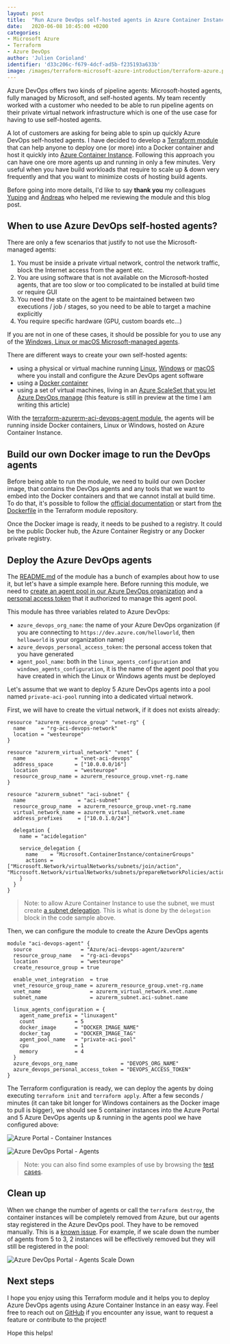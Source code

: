 ```yaml
---
layout: post
title:  "Run Azure DevOps self-hosted agents in Azure Container Instance using Terraform"
date:   2020-06-08 10:45:00 +0200
categories: 
- Microsoft Azure
- Terraform
- Azure DevOps
author: 'Julien Corioland'
identifier: 'd33c206c-f679-4dcf-ad5b-f235193a633b'
image: /images/terraform-microsoft-azure-introduction/terraform-azure.png
---
```


Azure DevOps offers two kinds of pipeline agents: Microsoft-hosted agents, fully managed by Microsoft, and self-hosted agents. My team recently worked with a customer who needed to be able to run pipeline agents on their private virtual network infrastructure which is one of the use case for having to use self-hosted agents.

<!--more-->

A lot of customers are asking for being able to spin up quickly Azure DevOps self-hosted agents. I have decided to develop a [Terraform module](https://registry.terraform.io/modules/Azure/aci-devops-agent/azurerm/0.9.0) that can help anyone to deploy one (or more) into a Docker container and host it quickly into [Azure Container Instance](https://azure.microsoft.com/en-us/services/container-instances/). Following this approach you can have one ore more agents up and running in only a few minutes. Very useful when you have build workloads that require to scale up & down very frequently and that you want to minimize costs of hosting build agents.

Before going into more details, I'd like to say **thank you** my colleagues [Yuping](https://github.com/yupwei68) and [Andreas](https://github.com/aheumaier) who helped me reviewing the module and this blog post.

## When to use Azure DevOps self-hosted agents?

There are only a few scenarios that justify to not use the Microsoft-managed agents:

1. You must be inside a private virtual network, control the network traffic, block the Internet access from the agent etc.
2. You are using software that is not available on the Microsoft-hosted agents, that are too slow or too complicated to be installed at build time or require GUI
3. You need the state on the agent to be maintained between two executions / job / stages, so you need to be able to target a machine explicitly
4. You require specific hardware (GPU, custom boards etc...)

If you are not in one of these cases, it should be possible for you to use any of the [Windows, Linux or macOS Microsoft-managed agents](https://docs.microsoft.com/en-us/azure/devops/pipelines/agents/hosted?view=azure-devops&tabs=yaml).

There are different ways to create your own self-hosted agents:

- using a physical or virtual machine running [Linux](https://docs.microsoft.com/en-us/azure/devops/pipelines/agents/v2-linux?view=azure-devops), [Windows](https://docs.microsoft.com/en-us/azure/devops/pipelines/agents/v2-windows?view=azure-devops) or [macOS](https://docs.microsoft.com/en-us/azure/devops/pipelines/agents/v2-osx?view=azure-devops) where you install and configure the Azure DevOps agent software
- using a [Docker container](https://docs.microsoft.com/en-us/azure/devops/pipelines/agents/docker?view=azure-devops)
- using a set of virtual machines, living in an [Azure ScaleSet that you let Azure DevOps manage](https://docs.microsoft.com/en-us/azure/devops/pipelines/agents/scale-set-agents?view=azure-devops) (this feature is still in preview at the time I am writing this article)

With the [terraform-azurerm-aci-devops-agent module](https://registry.terraform.io/modules/Azure/aci-devops-agent/azurerm/0.9.0), the agents will be running inside Docker containers, Linux or Windows, hosted on Azure Container Instance.

## Build our own Docker image to run the DevOps agents

Before being able to run the module, we need to build our own Docker image, that contains the DevOps agents and any tools that we want to embed into the Docker containers and that we cannot install at build time. To do that, it's possible to follow the [official documentation](https://docs.microsoft.com/en-us/azure/devops/pipelines/agents/docker?view=azure-devops) or start from [the Dockerfile](https://github.com/Azure/terraform-azurerm-aci-devops-agent/blob/master/Docker/README.md) in the Terraform module repository.

Once the Docker image is ready, it needs to be pushed to a registry. It could be the public Docker hub, the Azure Container Registry or any Docker private registry.

## Deploy the Azure DevOps agents

The [README.md](https://github.com/Azure/terraform-azurerm-aci-devops-agent/blob/master/README.md) of the module has a bunch of examples about how to use it, but let's have a simple example here. Before running this module, we need to [create an agent pool in our Azure DevOps organization](https://docs.microsoft.com/en-us/azure/devops/pipelines/agents/pools-queues?view=azure-devops&tabs=yaml%2Cbrowser#creating-agent-pools) and a [personal access token](https://docs.microsoft.com/en-us/azure/devops/pipelines/agents/v2-linux?view=azure-devops#permissions) that it authorized to manage this agent pool.

This module has three variables related to Azure DevOps:

- `azure_devops_org_name`: the name of your Azure DevOps organization (if you are connecting to `https://dev.azure.com/helloworld`, then `helloworld` is your organization name)
- `azure_devops_personal_access_token`: the personal access token that you have generated
- `agent_pool_name`: both in the `linux_agents_configuration` and `windows_agents_configuration`, it is the name of the agent pool that you have created in which the Linux or Windows agents must be deployed

Let's assume that we want to deploy 5 Azure DevOps agents into a pool named `private-aci-pool` running into a dedicated virtual network.

First, we will have to create the virtual network, if it does not exists already:

```hcl
resource "azurerm_resource_group" "vnet-rg" {
  name     = "rg-aci-devops-network"
  location = "westeurope"
}

resource "azurerm_virtual_network" "vnet" {
  name                = "vnet-aci-devops"
  address_space       = ["10.0.0.0/16"]
  location            = "westeurope"
  resource_group_name = azurerm_resource_group.vnet-rg.name
}

resource "azurerm_subnet" "aci-subnet" {
  name                 = "aci-subnet"
  resource_group_name  = azurerm_resource_group.vnet-rg.name
  virtual_network_name = azurerm_virtual_network.vnet.name
  address_prefixes     = ["10.0.1.0/24"]

  delegation {
    name = "acidelegation"

    service_delegation {
      name    = "Microsoft.ContainerInstance/containerGroups"
      actions = ["Microsoft.Network/virtualNetworks/subnets/join/action", "Microsoft.Network/virtualNetworks/subnets/prepareNetworkPolicies/action"]
    }
  }
}
```

> Note: to allow Azure Container Instance to use the subnet, we must create [a subnet delegation](https://docs.microsoft.com/en-us/azure/virtual-network/manage-subnet-delegation). This is what is done by the `delegation` block in the code sample above.

Then, we can configure the module to create the Azure DevOps agents

```hcl
module "aci-devops-agent" {
  source                = "Azure/aci-devops-agent/azurerm"
  resource_group_name   = "rg-aci-devops"
  location              = "westeurope"
  create_resource_group = true

  enable_vnet_integration  = true
  vnet_resource_group_name = azurerm_resource_group.vnet-rg.name
  vnet_name                = azurerm_virtual_network.vnet.name
  subnet_name              = azurerm_subnet.aci-subnet.name

  linux_agents_configuration = {
    agent_name_prefix = "linuxagent"
    count             = 5
    docker_image      = "DOCKER_IMAGE_NAME"
    docker_tag        = "DOCKER_IMAGE_TAG"
    agent_pool_name   = "private-aci-pool"
    cpu               = 1
    memory            = 4
  }
  azure_devops_org_name              = "DEVOPS_ORG_NAME"
  azure_devops_personal_access_token = "DEVOPS_ACCESS_TOKEN"
}
```

The Terraform configuration is ready, we can deploy the agents by doing executing `terraform init` and `terraform apply`. After a few seconds / minutes (it can take bit longer for Windows containers as the Docker image to pull is bigger), we should see 5 container instances into the Azure Portal and 5 Azure DevOps agents up & running in the agents pool we have configured above:

![Azure Portal - Container Instances](/images/terraform-aci-devops-agents/azure-portal-container-instances.png)

![Azure DevOps Portal - Agents](/images/terraform-aci-devops-agents/azure-devops-portal-agents.png)

> Note: you can also find some examples of use by browsing the [test cases](https://github.com/Azure/terraform-azurerm-aci-devops-agent/blob/test/fixture).

## Clean up

When we change the number of agents or call the `terraform destroy`, the container instances will be completely removed from Azure, but our agents stay registered in the Azure DevOps pool. They have to be removed manually. This is a [known issue](https://github.com/Azure/terraform-azurerm-aci-devops-agent/issues/3). For example, if we scale down the number of agents from 5 to 3, 2 instances will be effectively removed but they will still be registered in the pool:

![Azure DevOps Portal - Agents Scale Down](/images/terraform-aci-devops-agents/azure-devops-portal-agents-scale-down.png)

## Next steps

I hope you enjoy using this Terraform module and it helps you to deploy Azure DevOps agents using Azure Container Instance in an easy way. Feel free to reach out on [GitHub](https://github.com/Azure/terraform-azurerm-aci-devops-agent/issues) if you encounter any issue, want to request a feature or contribute to the project!

Hope this helps!
